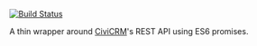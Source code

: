 [![Build Status](https://travis-ci.org/keirlawson/CiviPromise.svg)](https://travis-ci.org/keirlawson/CiviPromise)

A thin wrapper around [CiviCRM](https://civicrm.org/)'s REST API using ES6 promises.
